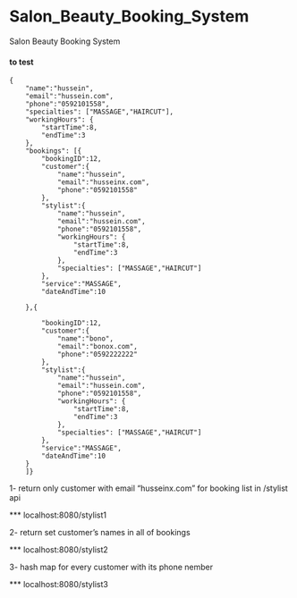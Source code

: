 # Salon_Beauty_Booking_System
Salon Beauty Booking System

#### to test
```
{
    "name":"hussein",
    "email":"hussein.com",
    "phone":"0592101558",
    "specialties": ["MASSAGE","HAIRCUT"], 
    "workingHours": {
        "startTime":8,
        "endTime":3
    },
    "bookings": [{
        "bookingID":12,
        "customer":{
            "name":"hussein",
            "email":"husseinx.com",
            "phone":"0592101558"
        },
        "stylist":{
            "name":"hussein",
            "email":"hussein.com",
            "phone":"0592101558",
            "workingHours": {
                "startTime":8,
                "endTime":3
            },
            "specialties": ["MASSAGE","HAIRCUT"]
        },
        "service":"MASSAGE",
        "dateAndTime":10
        
    },{
        
        "bookingID":12,
        "customer":{
            "name":"bono",
            "email":"bonox.com",
            "phone":"0592222222"
        },
        "stylist":{
            "name":"hussein",
            "email":"hussein.com",
            "phone":"0592101558",
            "workingHours": {
                "startTime":8,
                "endTime":3
            },
            "specialties": ["MASSAGE","HAIRCUT"]
        },
        "service":"MASSAGE",
        "dateAndTime":10
    }
    ]}
```




1- return  only customer with email “husseinx.com” for booking list in /stylist api

*** localhost:8080/stylist1

2- return set  customer’s names in all of bookings

*** localhost:8080/stylist2

3- hash map for every customer with its phone nember

*** localhost:8080/stylist3








